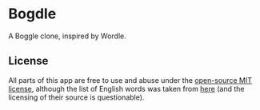 # Bogdle

A Boggle clone, inspired by Wordle.

## License

All parts of this app are free to use and abuse under the [open-source MIT license](LICENSE.md), although the list of English words was taken from [here](https://github.com/dwyl/english-words) (and the licensing of their source is questionable).
